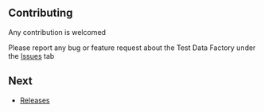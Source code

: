 ## Contributing

Any contribution is welcomed  

Please report any bug or feature request about the Test Data Factory under the [Issues](https://github.com/benahm/TestDataFactory/issues) tab


## Next

* [Releases](https://github.com/benahm/TestDataFactory/releases)
